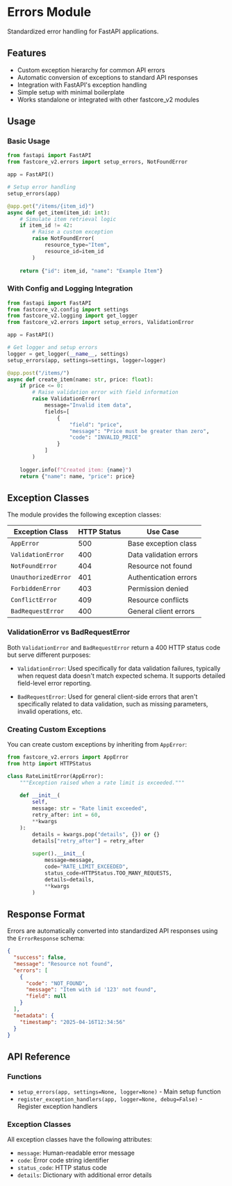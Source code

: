# Errors Module

Standardized error handling for FastAPI applications.

## Features

- Custom exception hierarchy for common API errors
- Automatic conversion of exceptions to standard API responses
- Integration with FastAPI's exception handling
- Simple setup with minimal boilerplate
- Works standalone or integrated with other fastcore_v2 modules

## Usage

### Basic Usage

```python
from fastapi import FastAPI
from fastcore_v2.errors import setup_errors, NotFoundError

app = FastAPI()

# Setup error handling
setup_errors(app)

@app.get("/items/{item_id}")
async def get_item(item_id: int):
    # Simulate item retrieval logic
    if item_id != 42:
        # Raise a custom exception
        raise NotFoundError(
            resource_type="Item", 
            resource_id=item_id
        )
    
    return {"id": item_id, "name": "Example Item"}
```

### With Config and Logging Integration

```python
from fastapi import FastAPI
from fastcore_v2.config import settings
from fastcore_v2.logging import get_logger
from fastcore_v2.errors import setup_errors, ValidationError

app = FastAPI()

# Get logger and setup errors
logger = get_logger(__name__, settings)
setup_errors(app, settings=settings, logger=logger)

@app.post("/items/")
async def create_item(name: str, price: float):
    if price <= 0:
        # Raise validation error with field information
        raise ValidationError(
            message="Invalid item data",
            fields=[
                {
                    "field": "price",
                    "message": "Price must be greater than zero",
                    "code": "INVALID_PRICE"
                }
            ]
        )
    
    logger.info(f"Created item: {name}")
    return {"name": name, "price": price}
```

## Exception Classes

The module provides the following exception classes:

| Exception Class | HTTP Status | Use Case |
|----------------|-------------|----------|
| `AppError` | 500 | Base exception class |
| `ValidationError` | 400 | Data validation errors |
| `NotFoundError` | 404 | Resource not found |
| `UnauthorizedError` | 401 | Authentication errors |
| `ForbiddenError` | 403 | Permission denied |
| `ConflictError` | 409 | Resource conflicts |
| `BadRequestError` | 400 | General client errors |

### ValidationError vs BadRequestError

Both `ValidationError` and `BadRequestError` return a 400 HTTP status code but serve different purposes:

- `ValidationError`: Used specifically for data validation failures, typically when request data doesn't match expected schema. It supports detailed field-level error reporting.

- `BadRequestError`: Used for general client-side errors that aren't specifically related to data validation, such as missing parameters, invalid operations, etc.

### Creating Custom Exceptions

You can create custom exceptions by inheriting from `AppError`:

```python
from fastcore_v2.errors import AppError
from http import HTTPStatus

class RateLimitError(AppError):
    """Exception raised when a rate limit is exceeded."""
    
    def __init__(
        self,
        message: str = "Rate limit exceeded",
        retry_after: int = 60,
        **kwargs
    ):
        details = kwargs.pop("details", {}) or {}
        details["retry_after"] = retry_after
        
        super().__init__(
            message=message,
            code="RATE_LIMIT_EXCEEDED",
            status_code=HTTPStatus.TOO_MANY_REQUESTS,
            details=details,
            **kwargs
        )
```

## Response Format

Errors are automatically converted into standardized API responses using the `ErrorResponse` schema:

```json
{
  "success": false,
  "message": "Resource not found",
  "errors": [
    {
      "code": "NOT_FOUND",
      "message": "Item with id '123' not found",
      "field": null
    }
  ],
  "metadata": {
    "timestamp": "2025-04-16T12:34:56"
  }
}
```

## API Reference

### Functions

- `setup_errors(app, settings=None, logger=None)` - Main setup function
- `register_exception_handlers(app, logger=None, debug=False)` - Register exception handlers

### Exception Classes

All exception classes have the following attributes:
- `message`: Human-readable error message
- `code`: Error code string identifier
- `status_code`: HTTP status code
- `details`: Dictionary with additional error details